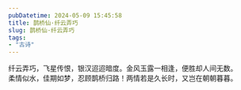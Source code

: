 ```yaml
---
pubDatetime: 2024-05-09 15:45:58
title: 鹊桥仙·纤云弄巧
slug: 鹊桥仙·纤云弄巧
tags:
- "古诗"
---
```


纤云弄巧，飞星传恨，银汉迢迢暗度。金风玉露一相逢，便胜却人间无数。  
柔情似水，佳期如梦，忍顾鹊桥归路！两情若是久长时，又岂在朝朝暮暮。